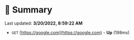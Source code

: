 # 📖 Summary
Last updated: **3/20/2022, 8:59:22 AM**

- `GET` [https://google.com](https://google.com) - **Up** (198ms)
